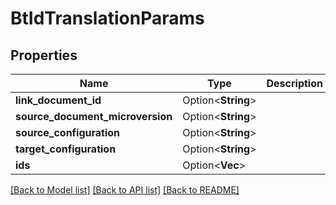 # BtIdTranslationParams

## Properties

Name | Type | Description | Notes
------------ | ------------- | ------------- | -------------
**link_document_id** | Option<**String**> |  | [optional]
**source_document_microversion** | Option<**String**> |  | [optional]
**source_configuration** | Option<**String**> |  | [optional]
**target_configuration** | Option<**String**> |  | [optional]
**ids** | Option<**Vec<String>**> |  | [optional]

[[Back to Model list]](../README.md#documentation-for-models) [[Back to API list]](../README.md#documentation-for-api-endpoints) [[Back to README]](../README.md)


